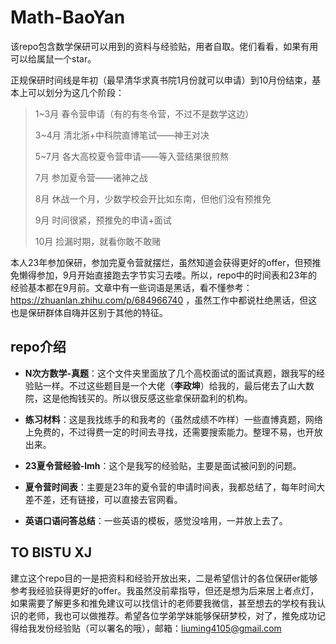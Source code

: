 # Math-BaoYan

该repo包含数学保研可以用到的资料与经验贴，用者自取。佬们看看，如果有用可以给属鼠一个star。

正规保研时间线是年初（最早清华求真书院1月份就可以申请）到10月份结束，基本上可以划分为这几个阶段：

> 1~3月 春令营申请（有的有冬令营，不过不是数学这边）
> 
> 3~4月 清北浙+中科院直博笔试——神王对决
> 
> 5~7月 各大高校夏令营申请——等入营结果很煎熬
> 
> 7月 参加夏令营——诸神之战
> 
> 8月 休战一个月，少数学校会开比如东南，但他们没有预推免
> 
> 9月 时间很紧，预推免的申请+面试
> 
> 10月 捡漏时期，就看你敢不敢赌

本人23年参加保研，参加完夏令营就摆烂，虽然知道会获得更好的offer，但预推免懒得参加，9月开始直接跑去字节实习去喽。所以，repo中的时间表和23年的经验基本都在9月前。文章中有一些词语是黑话，看不懂参考：https://zhuanlan.zhihu.com/p/684966740 ，虽然工作中都说杜绝黑话，但这也是保研群体自嗨并区别于其他的特征。



## repo介绍

- **N次方数学-真题**：这个文件夹里面放了几个高校面试的面试真题，跟我写的经验贴一样。不过这些题目是一个大佬（**李政坤**）给我的，最后佬去了山大数院，这是他掏钱买的。所以很反感这些拿保研盈利的机构。

- **练习材料**：这是我找练手的和我考的（虽然成绩不咋样）一些直博真题，网络上免费的，不过得费一定的时间去寻找，还需要搜索能力。整理不易，也开放出来。

- **23夏令营经验-lmh**：这个是我写的经验贴，主要是面试被问到的问题。

- **夏令营时间表**：主要是23年的夏令营的申请时间表，我都总结了，每年时间大差不差，还有链接，可以直接去官网看。

- **英语口语问答总结**：一些英语的模板，感觉没啥用，一并放上去了。



## TO BISTU XJ

建立这个repo目的一是把资料和经验开放出来，二是希望信计的各位保研er能够参考我经验获得更好的offer。我虽然没前辈指导，但还是想为后来居上者点灯，如果需要了解更多和推免建议可以找信计的老师要我微信，甚至想去的学校有我认识的老师，我也可以做推荐。希望各位学弟学妹能够保研梦校，对了，推免成功记得给我发份经验贴（可以署名的哦），邮箱：liuming4105@gmail.com


